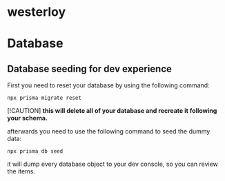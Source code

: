# westerloy

# Database

## Database seeding for dev experience

First you need to reset your database by using the following command:

`npx prisma migrate reset`

[!CAUTION]
**this will delete all of your database and recreate it following your schema.**

afterwards you need to use the following command to seed the dummy data:

`npx prisma db seed`

it will dump every database object to your dev console, so you can review the items.
